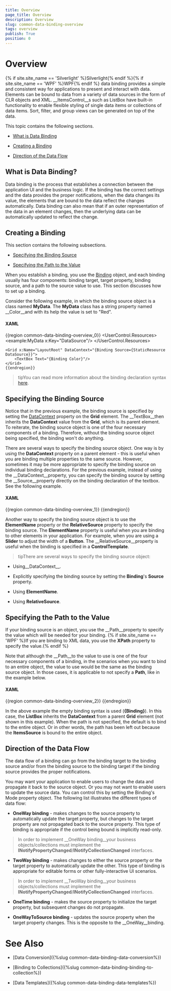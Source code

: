 ```yaml
---
title: Overview
page_title: Overview
description: Overview
slug: common-data-binding-overview
tags: overview
publish: True
position: 0
---
```


# Overview



{% if site.site_name == 'Silverlight' %}Silverlight{% endif %}{% if site.site_name == 'WPF' %}WPF{% endif %} data binding provides a simple and consistent way for applications to present and interact with data. Elements can be bound to data from a variety of data sources in the form of CLR objects and XML. __ItemsControl__s such as ListBox have built-in functionality to enable flexible styling of single data items or collections of data items. Sort, filter, and group views can be generated on top of the data.

This topic contains the following sections.

* [What is Data Binding](#What_is_Data_Binding?)

* [Creating a Binding](#Creating_a_Binding)

* [Direction of the Data Flow](#Direction_of_the_Data_Flow)

## What is Data Binding?

Data binding is the process that establishes a connection between the application UI and the business logic. If the binding has the correct settings and the data provides the proper notifications, when the data changes its value, the elements that are bound to the data reflect the changes automatically. Data binding can also mean that if an outer representation of the data in an element changes, then the underlying data can be automatically updated to reflect the change.

## Creating a Binding

This section contains the following subsections.

* [Specifying the Binding Source](#Specifying_the_Binding_Source)

* [Specifying the Path to the Value](#Specifying_the_Path_to_the_Value)

When you establish a binding, you use the 
      [Binding](http://msdn.microsoft.com/en-us/library/system.windows.data.binding.aspx) object, and each binding usually has four components: binding target, target property, binding source, and a path to the source value to use. This section discusses how to set up a binding.

Consider the following example, in which the binding source object is a class named __MyData__. The __MyData__ class has a string property named __Color__and with its help the value is set to "Red".

#### __XAML__

{{region common-data-binding-overview_0}}
	<UserControl.Resources>
	    <example:MyData x:Key="DataSource"/>
	</UserControl.Resources>
	
	<Grid x:Name="LayoutRoot" DataContext="{Binding Source={StaticResource DataSource}}">   
	    <TextBox Text="{Binding Color}"/>
	</Grid>
	{{endregion}}



>tipYou can read more information about the binding declaration syntax [here](http://msdn.microsoft.com/en-us/library/ms752300.aspx).

## Specifying the Binding Source

Notice that in the previous example, the binding source is specified by setting the [DataContext](http://msdn.microsoft.com/en-us/library/system.windows.frameworkelement.datacontext.aspx) property on the __Grid__ element. The __TextBox__then inherits the __DataContext__ value from the __Grid__, which is its parent element. To reiterate, the binding source object is one of the four necessary components of a binding. Therefore, without the binding source object being specified, the binding won't do anything.

There are several ways to specify the binding source object. One way is by using the __DataContext__ property on a parent element - this is useful when you are binding multiple properties to the same source. However, sometimes it may be more appropriate to specify the binding source on individual binding declarations. For the previous example, instead of using the __DataContext__property, you can specify the binding source by setting the __Source__property directly on the binding declaration of the textbox. See the following example.

#### __XAML__

{{region common-data-binding-overview_1}}
	<TextBox Text="{Binding Source={StaticResource DataSource}, Path=Color}"/>
	{{endregion}}



Another way to specify the binding source object is to use the __ElementName__ property or the __RelativeSource__ property to specify the binding source. The __ElementName__ property is useful when you are binding to other elements in your application. For example, when you are using a __Slider__ to adjust the width of a __Button__. The __RelativeSource__property is useful when the binding is specified in a __ControlTemplate__.

>tipThere are several ways to specify the binding source object:

* Using__DataContext__.

* Explicitly specifying the binding source by setting the __Binding__'s __Source__ property.

* Using __ElementName__.

* Using __RelativeSource__.

## Specifying the Path to the Value

If your binding source is an object, you use the __Path__property to specify the value which will be needed for your binding. {% if site.site_name == 'WPF' %}If you are binding to XML data, you use the __XPath__ property to specify the value.{% endif %}

Note that although the __Path__to the value to use is one of the four necessary components of a binding, in the scenarios when you want to bind to an entire object, the value to use would be the same as the binding source object. In those cases, it is applicable to not specify a __Path__, like in the example below.

#### __XAML__

{{region common-data-binding-overview_2}}
	<ListBox ItemsSource="{Binding}"/>
	{{endregion}}



In the above example the empty binding syntax is used (__{Binding}__). In this case, the __ListBox__ inherits the __DataContext__ from a parent __Grid__ element (not shown in this example). When the path is not specified, the default is to bind to the entire object. Or in other words, the path has been left out because the __ItemsSource__ is bound to the entire object.

## Direction of the Data Flow

The data flow of a binding can go from the binding target to the binding source and/or from the binding source to the binding target if the binding source provides the proper notifications.

You may want your application to enable users to change the data and propagate it back to the source object. Or you may not want to enable users to update the source data. You can control this by setting the Binding's Mode property object. The following list illustrates the different types of data flow:

* __OneWay binding__ - makes changes to the source property to automatically update the target property, but changes to the target property are not propagated back to the source property. This type of binding is appropriate if the control being bound is implicitly read-only.

>In order to implement __OneWay binding__your business objects/collections must implement the __INotifyPropertyChanged__/__INotifyCollectionChanged__ interfaces.

* __TwoWay binding__ - makes changes to either the source property or the target property to automatically update the other. This type of binding is appropriate for editable forms or other fully-interactive UI scenarios.

>In order to implement __TwoWay binding__your business objects/collections must implement the __INotifyPropertyChanged__/__INotifyCollectionChanged__ interfaces.

* __OneTime binding__ - makes the source property to initialize the target property, but subsequent changes do not propagate.

* __OneWayToSource binding__ - updates the source property when the target property changes. This is the opposite to the __OneWay__binding.

# See Also

 * [Data Conversion]({%slug common-data-binding-data-conversion%})

 * [Binding to Collections]({%slug common-data-binding-binding-to-collection%})

 * [Data Templates]({%slug common-data-binding-data-templates%})
